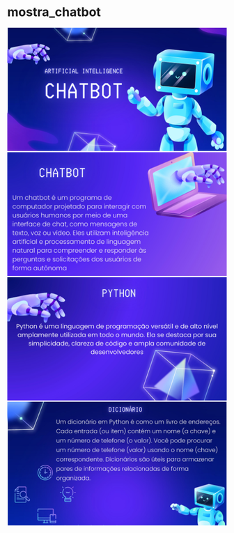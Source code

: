 # mostra_chatbot
![Página 1](0001.jpg)
![Página 2](0002.jpg)
![Página 3](0003.jpg)
![Página 4](0004.jpg)
